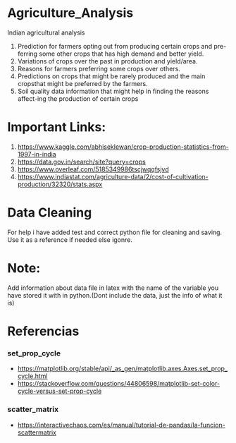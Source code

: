 # Agriculture_Analysis
Indian agricultural analysis
1.  Prediction for farmers opting out from producing certain crops and pre-ferring some other crops that has high demand and better yield.
2.  Variations of crops over the past in production and yield/area.
3.  Reasons for farmers preferring some crops over others.
4.  Predictions on crops that might be rarely produced and the main cropsthat might be preferred by the farmers.
5.  Soil quality data information that might help in finding the reasons affect-ing the production of certain crops

# Important Links: 
1. https://www.kaggle.com/abhiseklewan/crop-production-statistics-from-1997-in-india
2. https://data.gov.in/search/site?query=crops
3. https://www.overleaf.com/5185349986tscjwqqfsjvd
4. https://www.indiastat.com/agriculture-data/2/cost-of-cultivation-production/32320/stats.aspx

# Data Cleaning
For help i have added test and correct python file for cleaning and saving. Use it as a reference if needed else igonre.

# Note:
Add information about data file in latex with the name of the variable you have stored it with in python.(Dont include the data, just the info of what it is)

# Referencias

### 

### set_prop_cycle
- https://matplotlib.org/stable/api/_as_gen/matplotlib.axes.Axes.set_prop_cycle.html
- https://stackoverflow.com/questions/44806598/matplotlib-set-color-cycle-versus-set-prop-cycle

### scatter_matrix
- https://interactivechaos.com/es/manual/tutorial-de-pandas/la-funcion-scattermatrix